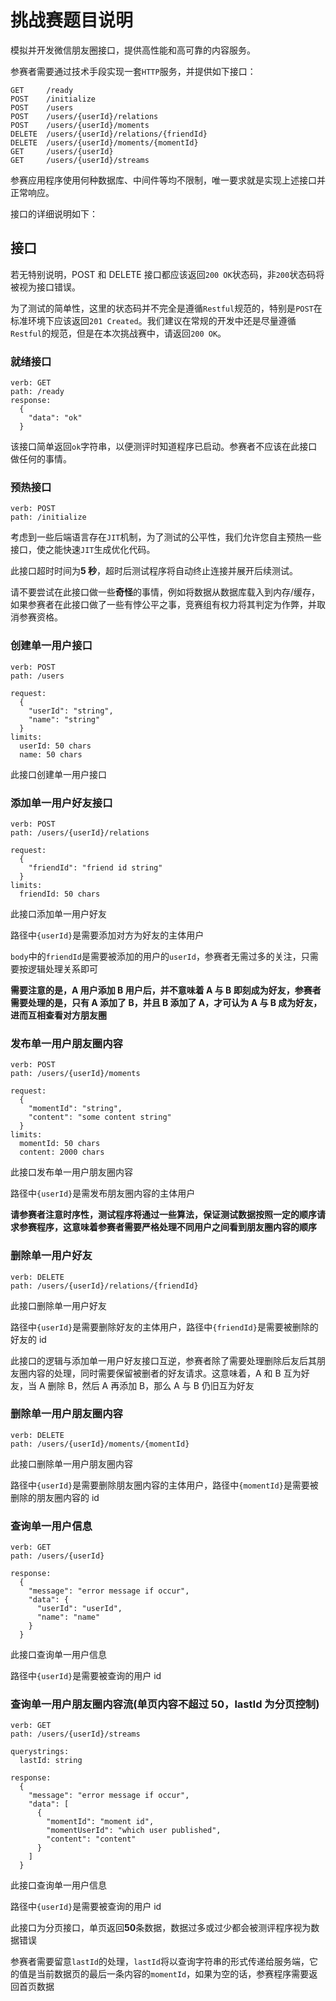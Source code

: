 # 挑战赛题目说明

模拟并开发微信朋友圈接口，提供高性能和高可靠的内容服务。

参赛者需要通过技术手段实现一套`HTTP`服务，并提供如下接口：

```
GET     /ready
POST    /initialize
POST    /users
POST    /users/{userId}/relations
POST    /users/{userId}/moments
DELETE  /users/{userId}/relations/{friendId}
DELETE 	/users/{userId}/moments/{momentId}
GET     /users/{userId}
GET     /users/{userId}/streams
```

参赛应用程序使用何种数据库、中间件等均不限制，唯一要求就是实现上述接口并正常响应。

接口的详细说明如下：

## 接口

若无特别说明，POST 和 DELETE 接口都应该返回`200 OK`状态码，非`200`状态码将被视为接口错误。

为了测试的简单性，这里的状态码并不完全是遵循`Restful`规范的，特别是`POST`在标准环境下应该返回`201 Created`。我们建议在常规的开发中还是尽量遵循`Restful`的规范，但是在本次挑战赛中，请返回`200 OK`。

### 就绪接口

```
verb: GET
path: /ready
response:
  {
    "data": "ok"
  }
```

该接口简单返回`ok`字符串，以便测评时知道程序已启动。参赛者不应该在此接口做任何的事情。

### 预热接口

```
verb: POST
path: /initialize
```

考虑到一些后端语言存在`JIT`机制，为了测试的公平性，我们允许您自主预热一些接口，使之能快速`JIT`生成优化代码。

此接口超时时间为**5 秒**，超时后测试程序将自动终止连接并展开后续测试。

请不要尝试在此接口做一些**奇怪**的事情，例如将数据从数据库载入到内存/缓存，如果参赛者在此接口做了一些有悖公平之事，竞赛组有权力将其判定为作弊，并取消参赛资格。

### 创建单一用户接口

```
verb: POST
path: /users

request:
  {
    "userId": "string",
    "name": "string"
  }
limits:
  userId: 50 chars
  name: 50 chars
```

此接口创建单一用户接口

### 添加单一用户好友接口

```
verb: POST
path: /users/{userId}/relations

request:
  {
    "friendId": "friend id string"
  }
limits:
  friendId: 50 chars
```

此接口添加单一用户好友

路径中`{userId}`是需要添加对方为好友的主体用户

`body`中的`friendId`是需要被添加的用户的`userId`，参赛者无需过多的关注，只需要按逻辑处理关系即可

**需要注意的是，A 用户添加 B 用户后，并不意味着 A 与 B 即刻成为好友，参赛者需要处理的是，只有 A 添加了 B，并且 B 添加了 A，才可认为 A 与 B 成为好友，进而互相查看对方朋友圈**

### 发布单一用户朋友圈内容

```
verb: POST
path: /users/{userId}/moments

request:
  {
    "momentId": "string",
    "content": "some content string"
  }
limits:
  momentId: 50 chars
  content: 2000 chars
```

此接口发布单一用户朋友圈内容

路径中`{userId}`是需发布朋友圈内容的主体用户

**请参赛者注意时序性，测试程序将通过一些算法，保证测试数据按照一定的顺序请求参赛程序，这意味着参赛者需要严格处理不同用户之间看到朋友圈内容的顺序**

### 删除单一用户好友

```
verb: DELETE
path: /users/{userId}/relations/{friendId}
```

此接口删除单一用户好友

路径中`{userId}`是需要删除好友的主体用户，路径中`{friendId}`是需要被删除的好友的 id

此接口的逻辑与添加单一用户好友接口互逆，参赛者除了需要处理删除后友后其朋友圈内容的处理，同时需要保留被删者的好友请求。这意味着，A 和 B 互为好友，当 A 删除 B，然后 A 再添加 B，那么 A 与 B 仍旧互为好友

### 删除单一用户朋友圈内容

```
verb: DELETE
path: /users/{userId}/moments/{momentId}
```

此接口删除单一用户朋友圈内容

路径中`{userId}`是需要删除朋友圈内容的主体用户，路径中`{momentId}`是需要被删除的朋友圈内容的 id

### 查询单一用户信息

```
verb: GET
path: /users/{userId}

response:
  {
    "message": "error message if occur",
    "data": {
      "userId": "userId",
      "name": "name"
    }
  }
```

此接口查询单一用户信息

路径中`{userId}`是需要被查询的用户 id

### 查询单一用户朋友圈内容流(单页内容不超过 50，lastId 为分页控制)

```
verb: GET
path: /users/{userId}/streams

querystrings:
  lastId: string

response:
  {
    "message": "error message if occur",
    "data": [
      {
        "momentId": "moment id",
        "momentUserId": "which user published",
        "content": "content"
      }
    ]
  }
```

此接口查询单一用户信息

路径中`{userId}`是需要被查询的用户 id

此接口为分页接口，单页返回**50**条数据，数据过多或过少都会被测评程序视为数据错误

参赛者需要留意`lastId`的处理，`lastId`将以查询字符串的形式传递给服务端，它的值是当前数据页的最后一条内容的`momentId`，如果为空的话，参赛程序需要返回首页数据
